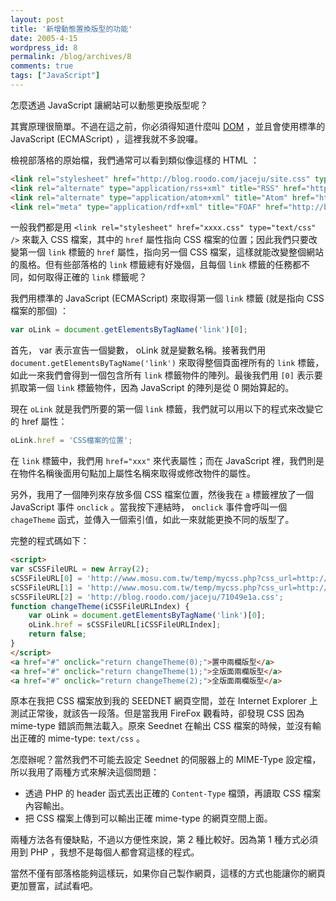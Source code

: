 ```yaml
---
layout: post
title: '新增動態置換版型的功能'
date: 2005-4-15
wordpress_id: 8
permalink: /blog/archives/8
comments: true
tags: ["JavaScript"]
---
```


怎麼透過 JavaScript 讓網站可以動態更換版型呢？

其實原理很簡單。不過在這之前，你必須得知道什麼叫 [DOM](http://www.w3.org/DOM/) ，並且會使用標準的 JavaScript (ECMAScript) ，這裡我就不多說囉。

<!--more-->

檢視部落格的原始檔，我們通常可以看到類似像這樣的 HTML ：


```html
<link rel="stylesheet" href="http://blog.roodo.com/jaceju/site.css" type="text/css" />
<link rel="alternate" type="application/rss+xml" title="RSS" href="http://blog.roodo.com/jaceju/rss.xml" />
<link rel="alternate" type="application/atom+xml" title="Atom" href="http://blog.roodo.com/jaceju/atom.xml" />
<link rel="meta" type="application/rdf+xml" title="FOAF" href="http://blog.roodo.com/jaceju/foaf.rdf" />
```

一般我們都是用 `<link rel="stylesheet" href="xxxx.css" type="text/css" />` 來載入 CSS 檔案，其中的 `href` 屬性指向 CSS 檔案的位置；因此我們只要改變第一個 `link` 標籤的 `href` 屬性，指向另一個 CSS 檔案，這樣就能改變整個網站的風格。但有些部落格的 `link` 標籤總有好幾個，且每個 `link` 標籤的任務都不同，如何取得正確的 `link` 標籤呢？

我們用標準的 JavaScript (ECMAScript) 來取得第一個 `link` 標籤 (就是指向 CSS 檔案的那個) ：


```js
var oLink = document.getElementsByTagName('link')[0];
```

首先， var 表示宣告一個變數， oLink 就是變數名稱。接著我們用 `document.getElementsByTagName('link')` 來取得整個頁面裡所有的 `link` 標籤，如此一來我們會得到一個包含所有 `link` 標籤物件的陣列。最後我們用 `[0]` 表示要抓取第一個 `link` 標籤物件，因為 JavaScript 的陣列是從 0 開始算起的。

現在 `oLink` 就是我們所要的第一個 `link` 標籤，我們就可以用以下的程式來改變它的 href 屬性：

```js
oLink.href = 'CSS檔案的位置';
```

在 `link` 標籤中，我們用 `href="xxx"` 來代表屬性；而在 JavaScript 裡，我們則是在物件名稱後面用句點加上屬性名稱來取得或修改物件的屬性。

另外，我用了一個陣列來存放多個 CSS 檔案位置，然後我在 `a` 標籤裡放了一個 JavaScript 事件 `onclick` 。當我按下連結時， `onclick` 事件會呼叫一個 `chageTheme` 函式，並傳入一個索引值，如此一來就能更換不同的版型了。

完整的程式碼如下：

```html
<script>
var sCSSFileURL = new Array(2);
sCSSFileURL[0] = 'http://www.mosu.com.tw/temp/mycss.php?css_url=http://homepage13.seed.net.tw/web@3/jaceju/theme/css1/theme1.css';
sCSSFileURL[1] = 'http://www.mosu.com.tw/temp/mycss.php?css_url=http://homepage19.seed.net.tw/web@3/jaceju/theme/css2/theme2.css';
sCSSFileURL[2] = 'http://blog.roodo.com/jaceju/71049e1a.css';
function changeTheme(iCSSFileURLIndex) {
    var oLink = document.getElementsByTagName('link')[0];
    oLink.href = sCSSFileURL[iCSSFileURLIndex];
    return false;
}
</script>
<a href="#" onclick="return changeTheme(0);">置中兩欄版型</a>
<a href="#" onclick="return changeTheme(1);">全版面兩欄版型</a>
<a href="#" onclick="return changeTheme(2);">全版面兩欄版型</a>
```

原本在我把 CSS 檔案放到我的 SEEDNET 網頁空間，並在 Internet Explorer 上測試正常後，就該告一段落。但是當我用 FireFox 觀看時，卻發現 CSS 因為 mime-type 錯誤而無法載入。原來 Seednet 在輸出 CSS 檔案的時候，並沒有輸出正確的 mime-type: `text/css` 。

怎麼辦呢？當然我們不可能去設定 Seednet 的伺服器上的 MIME-Type 設定檔，所以我用了兩種方式來解決這個問題：

* 透過 PHP 的 header 函式丟出正確的 `Content-Type` 檔頭，再讀取 CSS 檔案內容輸出。
* 把 CSS 檔案上傳到可以輸出正確 mime-type 的網頁空間上面。

兩種方法各有優缺點，不過以方便性來說，第 2 種比較好。因為第 1 種方式必須用到 PHP ，我想不是每個人都會寫這樣的程式。

當然不僅有部落格能夠這樣玩，如果你自己製作網頁，這樣的方式也能讓你的網頁更加豐富，試試看吧。
